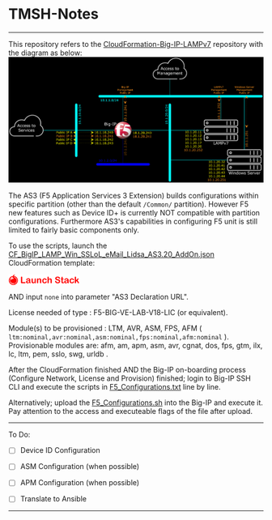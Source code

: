 # TMSH-Notes



***



This repository refers to the [CloudFormation-Big-IP-LAMPv7](https://github.com/gjwdyk/CloudFormation-Big-IP-LAMPv7) repository with the diagram as below:
![Network Diagram](https://raw.githubusercontent.com/gjwdyk/CloudFormation-Big-IP-LAMPv7/master/Figures/LogicalNetworkDiagramWindows.png)

The AS3 (F5 Application Services 3 Extension) builds configurations within specific partition (other than the default `/Common/` partition).
However F5 new features such as Device ID+ is currently NOT compatible with partition configurations.
Furthermore AS3's capabilities in configuring F5 unit is still limited to fairly basic components only.

To use the scripts, launch the [CF_BigIP_LAMP_Win_SSLoL_eMail_Lidsa_AS3.20_AddOn.json](CF_BigIP_LAMP_Win_SSLoL_eMail_Lidsa_AS3.20_AddOn.json) CloudFormation template:

<a href="https://console.aws.amazon.com/cloudformation/home?region=ap-southeast-1#/stacks/new?stackName=BigIP-LAMP-Win&templateURL=https://aws-f5-singapore-hc-demo-bucket-files.s3-ap-southeast-1.amazonaws.com/CF/CF_BigIP_LAMP_Win_SSLoL_eMail_Lidsa_AS3.20_AddOn_Original.json"><img align="center" src="https://github.com/gjwdyk/CloudFormation-Big-IP-LAMPv7/raw/master/Figures/JigokuShoujoLaunchStack.png" width="140" height="22"/></a>

AND input `none` into parameter "AS3 Declaration URL".

License needed of type : F5-BIG-VE-LAB-V18-LIC (or equivalent).

Module(s) to be provisioned : LTM, AVR, ASM, FPS, AFM ( `ltm:nominal,avr:nominal,asm:nominal,fps:nominal,afm:nominal` ). Provisionable modules are: afm, am, apm, asm, avr, cgnat, dos, fps, gtm, ilx, lc, ltm, pem, sslo, swg, urldb .

After the CloudFormation finished AND the Big-IP on-boarding process (Configure Network, License and Provision) finished; login to Big-IP SSH CLI and execute the scripts in [F5_Configurations.txt](F5_Configurations.txt) line by line.

Alternatively; upload the [F5_Configurations.sh](F5_Configurations.sh) into the Big-IP and execute it. Pay attention to the access and executeable flags of the file after upload.



***



To Do:

- [ ] Device ID Configuration
- [ ] ASM Configuration (when possible)
- [ ] APM Configuration (when possible)
- [ ] Translate to Ansible



***


